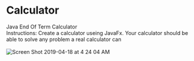 # Calculator
Java End Of Term Calculator <br> 
Instructions: Create a calculator useing JavaFx. Your calculator should be able to solve any problem a real calculator can <br><br>
![Screen Shot 2019-04-18 at 4 24 04 AM](https://user-images.githubusercontent.com/29080731/56347400-32635180-6192-11e9-980b-e0a3f74137dd.png)

